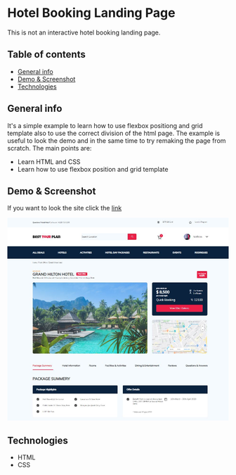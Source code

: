 # Hotel Booking Landing Page

This is not an interactive hotel booking landing page. 

## Table of contents
* [General info](#general-info)
* [Demo & Screenshot](#demo)
* [Technologies](#technologies)

## General info

It's a simple example to learn how to use flexbox positiong and grid template also to use the correct division of the html page. The example is useful to look the demo and in the same time to try remaking the page from scratch. The main points are:

- Learn HTML and CSS
- Learn how to use flexbox position and grid template

## Demo & Screenshot

If you want to look the site click the [link]()

![Hotel Booking](img/hotel_booking.JPG "Hotel Booking")

## Technologies

- HTML
- CSS